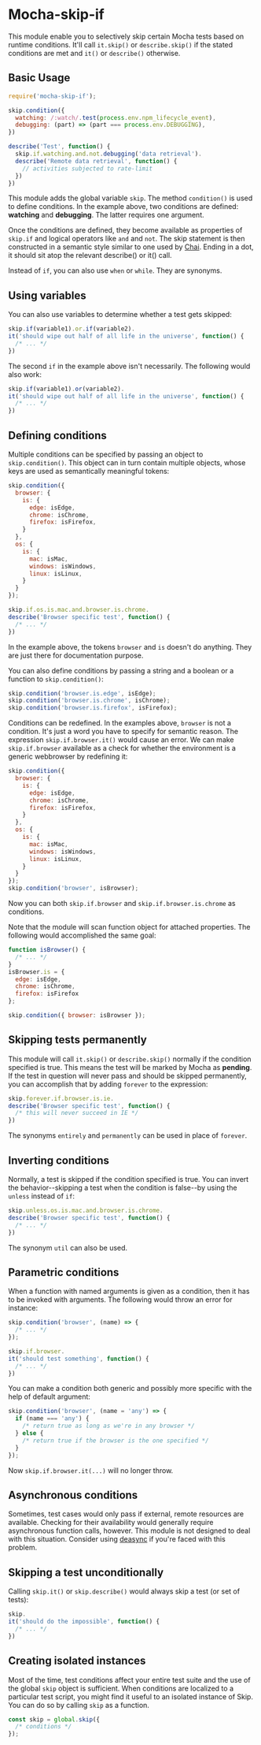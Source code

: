 # Mocha-skip-if

This module enable you to selectively skip certain Mocha tests based on runtime conditions. It'll call `it.skip()` or `describe.skip()` if the stated conditions are met and `it()` or `describe()` otherwise.

## Basic Usage

```js
require('mocha-skip-if');

skip.condition({
  watching: /:watch/.test(process.env.npm_lifecycle_event),
  debugging: (part) => (part === process.env.DEBUGGING),
})

describe('Test', function() {
  skip.if.watching.and.not.debugging('data retrieval').
  describe('Remote data retrieval', function() {
    // activities subjected to rate-limit
  })
})
```

This module adds the global variable `skip`. The method `condition()` is used to define conditions. In the example above, two conditions are defined: **watching** and **debugging**. The latter requires one argument.

Once the conditions are defined, they become available as properties of `skip.if` and logical operators like `and` and `not`. The skip statement is then constructed in a semantic style similar to one used by [Chai](https://www.chaijs.com/). Ending in a dot, it should sit atop the relevant describe() or it() call.

Instead of `if`, you can also use `when` or `while`. They are synonyms.

## Using variables

You can also use variables to determine whether a test gets skipped:

```js
skip.if(variable1).or.if(variable2).
it('should wipe out half of all life in the universe', function() {
  /* ... */
})
```

The second `if` in the example above isn't necessarily. The following would also work:

```js
skip.if(variable1).or(variable2).
it('should wipe out half of all life in the universe', function() {
  /* ... */
})
```

## Defining conditions

Multiple conditions can be specified by passing an object to `skip.condition()`. This object can in turn contain multiple objects, whose keys are used as semantically meaningful tokens:

```js
skip.condition({
  browser: {
    is: {
      edge: isEdge,
      chrome: isChrome,
      firefox: isFirefox,
    }
  },
  os: {
    is: {
      mac: isMac,
      windows: isWindows,
      linux: isLinux,
    }
  }
});

skip.if.os.is.mac.and.browser.is.chrome.
describe('Browser specific test', function() {
  /* ... */
})
```

In the example above, the tokens `browser` and `is` doesn't do anything. They are just there for documentation purpose.

You can also define conditions by passing a string and a boolean or a function to `skip.condition()`:

```js
skip.condition('browser.is.edge', isEdge);
skip.condition('browser.is.chrome', isChrome);
skip.condition('browser.is.firefox', isFirefox);
```

Conditions can be redefined. In the examples above, `browser` is not a condition. It's just a word you have to specify for semantic reason. The expression `skip.if.browser.it()` would cause an error. We can make `skip.if.browser` available as a check for whether the environment is a generic webbrowser by redefining it:

```js
skip.condition({
  browser: {
    is: {
      edge: isEdge,
      chrome: isChrome,
      firefox: isFirefox,
    }
  },
  os: {
    is: {
      mac: isMac,
      windows: isWindows,
      linux: isLinux,
    }
  }
});
skip.condition('browser', isBrowser);
```

Now you can both `skip.if.browser` and `skip.if.browser.is.chrome` as conditions.

Note that the module will scan function object for attached properties. The following would accomplished the same goal:

```js
function isBrowser() {
  /* ... */
}
isBrowser.is = {
  edge: isEdge,
  chrome: isChrome,
  firefox: isFirefox
};

skip.condition({ browser: isBrowser });
```

## Skipping tests permanently

This module will call `it.skip()` or `describe.skip()` normally if the condition specified is true. This means the test will be marked by Mocha as **pending**. If the test in question will never pass and should be skipped permanently, you can accomplish that by adding `forever` to the expression:

```js
skip.forever.if.browser.is.ie.
describe('Browser specific test', function() {
  /* this will never succeed in IE */
})
```

The synonyms `entirely` and `permanently` can be used in place of `forever`.

## Inverting conditions

Normally, a test is skipped if the condition specified is true. You can invert the behavior--skipping a test when the condition is false--by using the `unless` instead of `if`:

```js
skip.unless.os.is.mac.and.browser.is.chrome.
describe('Browser specific test', function() {
  /* ... */
})
```

The synonym `util` can also be used.

## Parametric conditions

When a function with named arguments is given as a condition, then it has to be invoked with arguments. The following would throw an error for instance:

```js
skip.condition('browser', (name) => {
  /* ... */
});

skip.if.browser.
it('should test something', function() {
  /* ... */
})
```

You can make a condition both generic and possibly more specific with the help of default argument:

```js
skip.condition('browser', (name = 'any') => {
  if (name === 'any') {
    /* return true as long as we're in any browser */
  } else {
    /* return true if the browser is the one specified */
  }
});
```

Now `skip.if.browser.it(...)` will no longer throw.

## Asynchronous conditions

Sometimes, test cases would only pass if external, remote resources are available. Checking for their availability would generally require asynchronous function calls, however. This module is not designed to deal with this situation. Consider using [deasync](https://www.npmjs.com/package/deasync) if you're faced with this problem.

## Skipping a test unconditionally

Calling `skip.it()` or `skip.describe()` would always skip a test (or set of tests):

```js
skip.
it('should do the impossible', function() {
  /* ... */
})
```

## Creating isolated instances

Most of the time, test conditions affect your entire test suite and the use of the global `skip` object is sufficient. When conditions are localized to a particular test script, you might find it useful to an isolated instance of Skip. You can do so by calling `skip` as a function.

```js
const skip = global.skip({
  /* conditions */
});
```
